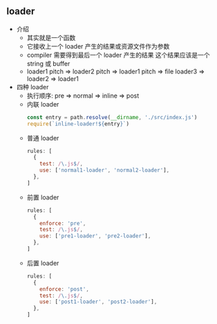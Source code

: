 ## loader

- 介绍
  - 其实就是一个函数
  - 它接收上一个 loader 产生的结果或资源文件作为参数
  - compiler 需要得到最后一个 loader 产生的结果 这个结果应该是一个 string 或 buffer
  - loader1 pitch => loader2 pitch => loader1 pitch => file
    loader3 => loader2 => loader1
- 四种 loader
  - 执行顺序: pre => normal => inline => post
  - 内联 loader
    ```javascript
    const entry = path.resolve(__dirname, './src/index.js')
    require(`inline-loader!${entry}`)
    ```
  - 普通 loader
    ```javascript
    rules: [
      {
        test: /\.js$/,
        use: ['normal1-loader', 'normal2-loader'],
      },
    ]
    ```
  - 前置 loader
    ```javascript
    rules: [
      {
        enforce: 'pre',
        test: /\.js$/,
        use: ['pre1-loader', 'pre2-loader'],
      },
    ]
    ```
  - 后置 loader
    ```javascript
    rules: [
      {
        enforce: 'post',
        test: /\.js$/,
        use: ['post1-loader', 'post2-loader'],
      },
    ]
    ```
